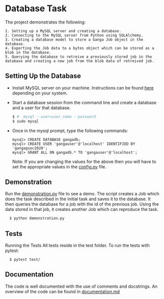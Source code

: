 # Database Task
  The project demonstrates the following:
    
    1. Setting up a MySQL server and creating a database. 
    2. Connecting to the MySQL server from Python using SQLAlchemy. 
    3. Creating a database model to store a Ganga Job object in the database. 
    4. Exporting the Job data to a bytes object which can be stored as a blob in the database. 
    5. Querying the database to retreive a previously stored job in the database and creating a new job from the blob data of retreived job. 


## Setting Up the Database

  * Install MySQL server on your machine. Instructions can be found [here](https://dev.mysql.com/doc/mysql-installation-excerpt/5.7/en/) depending on your system. 
  * Start a database session from the command line and create a database and a user for that database. 

      ```bash
      $ #  mysql --user=user_name --password
      $ sudo mysql
      ```
  * Once in the mysql prompt, type the following commands: 
      ```mysql
      mysql> CREATE DATABASE gangadb;
      mysql> CREATE USER 'gangauser'@'localhost' IDENTIFIED BY 'gangagsoc2020';
      mysql> GRANT ALL ON gangadb.* TO 'gangauser'@'localhost';
      ```

    Note: If you are changing the values for the above then you will have to set the appropriate values in the [config.py](./config.py) file. 


## Demonstration
  Run the [demonstration.py](./demonstration.py) file to see a demo. 
  The script creates a Job which does the task described in the initial task and saves it to the database. It then queries the database for a job with the id of the previous job. Using the data stored in that job, it creates another Job which can reproduce the task. 
  ```bash
    $ python demonstration.py
  ```


## Tests
Running the Tests
All tests reside in the test folder. To run the tests with pytest:

```
  $ pytest test/
```

## Documentation
The code is well documented with the use of comments and docstrings. An overview of the code can be found in [documentation.md](./documentation.md)
